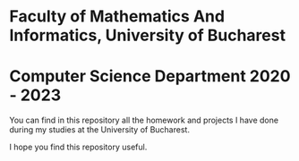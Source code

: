 # Faculty of Mathematics And Informatics, University of Bucharest
# Computer Science Department 2020 - 2023
You can find in this repository all the homework and projects I have done during my studies at the University of Bucharest.

I hope you find this repository useful.

